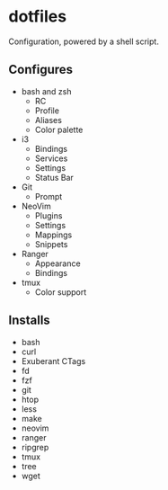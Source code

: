 # dotfiles
Configuration, powered by a shell script.

## Configures
* bash and zsh
  * RC
  * Profile
  * Aliases
  * Color palette
* i3
  * Bindings
  * Services
  * Settings
  * Status Bar
* Git
  * Prompt    
* NeoVim
  * Plugins
  * Settings
  * Mappings
  * Snippets
* Ranger
  * Appearance
  * Bindings
* tmux
  * Color support

## Installs
* bash
* curl
* Exuberant CTags
* fd
* fzf
* git
* htop
* less
* make
* neovim
* ranger
* ripgrep
* tmux
* tree
* wget
